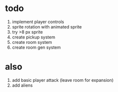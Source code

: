 # todo
1. implement player controls
2. sprite rotation with animated sprite
3. try >8 px sprite
4. create pickup system
5. create room system
6. create room gen system

# also
1. add basic player attack (leave room for expansion)
2. add aliens
